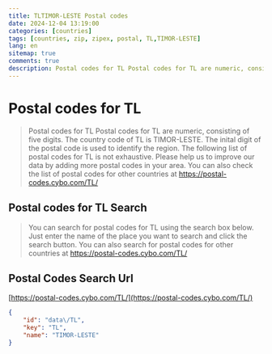 ```yaml
---
title: TLTIMOR-LESTE Postal codes 
date: 2024-12-04 13:19:00
categories: [countries]
tags: [countries, zip, zipex, postal, TL,TIMOR-LESTE]
lang: en
sitemap: true
comments: true
description: Postal codes for TL Postal codes for TL are numeric, consisting of five digits. The country code of TL is TIMOR-LESTE. The inital digit of the postal code is used to identify the region. The following list of postal codes for TL is not exhaustive. Please help us to improve our data by adding more postal codes in your area. You can also check the list of postal codes for other countries at https://postal-codes.cybo.com/TL/
---
```


# Postal codes for TL
> Postal codes for TL Postal codes for TL are numeric, consisting of five digits. The country code of TL is TIMOR-LESTE. The inital digit of the postal code is used to identify the region. The following list of postal codes for TL is not exhaustive. Please help us to improve our data by adding more postal codes in your area. You can also check the list of postal codes for other countries at https://postal-codes.cybo.com/TL/

## Postal codes for TL Search 
> You can search for postal codes for TL using the search box below. Just enter the name of the place you want to search and click the search button. You can also search for postal codes for other countries at https://postal-codes.cybo.com/TL/

## Postal Codes Search Url

[https://postal-codes.cybo.com/TL/](https://postal-codes.cybo.com/TL/)
```json
{
    "id": "data\/TL",
    "key": "TL",
    "name": "TIMOR-LESTE"
}
```
